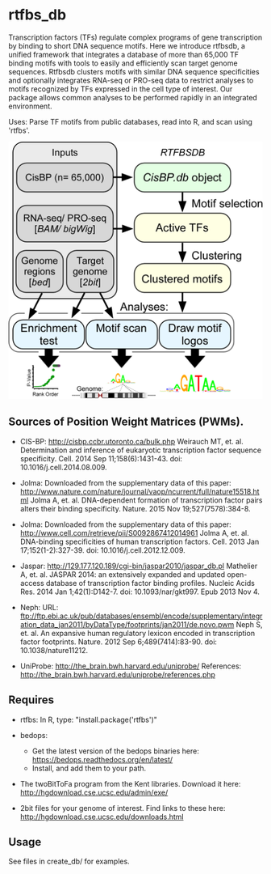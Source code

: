 rtfbs_db
========

Transcription factors (TFs) regulate complex programs of gene transcription by binding to short DNA sequence motifs. Here we introduce rtfbsdb, a unified framework that integrates a database of more than 65,000 TF binding motifs with tools to easily and efficiently scan target genome sequences. Rtfbsdb clusters motifs with similar DNA sequence specificities and optionally integrates RNA-seq or PRO-seq data to restrict analyses to motifs recognized by TFs expressed in the cell type of interest.  Our package allows common analyses to be performed rapidly in an integrated environment.  

Uses: Parse TF motifs from public databases, read into R, and scan using 'rtfbs'.

<img src="img/FIG1.png">

Sources of Position Weight Matrices (PWMs).
-------------------------------------------

* CIS-BP: http://cisbp.ccbr.utoronto.ca/bulk.php
	Weirauch MT, et. al. Determination and inference of eukaryotic transcription factor sequence specificity. Cell. 2014 Sep 11;158(6):1431-43. doi: 10.1016/j.cell.2014.08.009.

* Jolma: Downloaded from the supplementary data of this paper: http://www.nature.com/nature/journal/vaop/ncurrent/full/nature15518.html
	Jolma A, et. al. DNA-dependent formation of transcription factor pairs alters their binding specificity.  Nature.  2015 Nov 19;527(7578):384-8.

* Jolma: Downloaded from the supplementary data of this paper: http://www.cell.com/retrieve/pii/S0092867412014961
	Jolma A, et. al.  DNA-binding specificities of human transcription factors. Cell. 2013 Jan 17;152(1-2):327-39. doi: 10.1016/j.cell.2012.12.009. 

* Jaspar: http://129.177.120.189/cgi-bin/jaspar2010/jaspar_db.pl
	Mathelier A, et. al. JASPAR 2014: an extensively expanded and updated open-access database of transcription factor binding profiles. Nucleic Acids Res. 2014 Jan 1;42(1):D142-7. doi: 10.1093/nar/gkt997. Epub 2013 Nov 4.

* Neph: URL: ftp://ftp.ebi.ac.uk/pub/databases/ensembl/encode/supplementary/integration_data_jan2011/byDataType/footprints/jan2011/de.novo.pwm 
	Neph S, et. al. An expansive human regulatory lexicon encoded in transcription factor footprints. Nature. 2012 Sep 6;489(7414):83-90. doi: 10.1038/nature11212.

* UniProbe: http://the_brain.bwh.harvard.edu/uniprobe/
	References: http://the_brain.bwh.harvard.edu/uniprobe/references.php

Requires
--------

* rtfbs: In R, type: "install.package('rtfbs')"

* bedops:
	* Get the latest version of the bedops binaries here: https://bedops.readthedocs.org/en/latest/
	* Install, and add them to your path.

* The twoBitToFa program from the Kent libraries.  Download it here: http://hgdownload.cse.ucsc.edu/admin/exe/

* 2bit files for your genome of interest.  Find links to these here: http://hgdownload.cse.ucsc.edu/downloads.html

Usage
-----

See files in create_db/ for examples.
